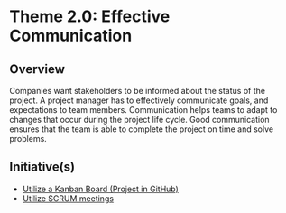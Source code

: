 # Theme 2.0: Effective Communication

## Overview
Companies want stakeholders to be informed about the status of the project. A project manager has to effectively communicate goals, and expectations to team members. Communication helps teams to adapt to changes that occur during the project life cycle. Good communication ensures that the team is able to complete the project on time and solve problems.

## Initiative(s)
* [Utilize a Kanban Board (Project in GitHub)](initiative_1/initiative_kanban_board.md)
* [Utilize SCRUM meetings](initiative_2/initiative_scrum_meetings.md)